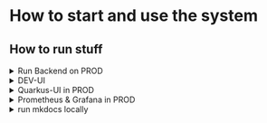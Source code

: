 # How to start and use the system 

## How to run stuff

<details>
<summary>Run Backend on PROD </summary>

- start in the root dir of this project
- run this shell scrip:
  - linix/mac: `sh run.sh`
  - windows: `./run.sh`
- press y/yes to build the entire project:

![build-image](images/deployment/run-sh-1.png)

- after build finish, press number 5 to run all docker-compose files:

![build-docker](images/deployment/run-sh-2.png)

- now we can see the services running

![running-docker](images/deployment/docker-services.png)

- go to browser: `http://localhost/dashboard/`
- insert this credetials:
  - `user`
  - `123`

- here is the dashboard on prod:

![traefik-dashboard](images/deployment/traefik-dashboard.png)



<p align="right">(<a href="#top">back to top</a>)</p>
</details>


<details>
<summary>DEV-UI</summary>

- `http://localhost:8080/q/dev-ui/io.quarkus.quarkus-smallrye-openapi/swagger-ui`
- `http://localhost:8080/q/dev-ui/io.quarkus.quarkus-kafka-client/topics`
- `http://localhost:8080/dashboard/#/`

<p align="right">(<a href="#top">back to top</a>)</p>
</details>

<details>
<summary>Quarkus-UI in PROD</summary>

- http://localhost/dashboard/#/

<p align="right">(<a href="#top">back to top</a>)</p>
</details>

<details>
<summary>Prometheus & Grafana in PROD</summary>

- Traefk-Dashboard: http://localhost/dashboard/
- Prometheus: http://localhost/prometheus
- Grafana: http://localhost/metrics-ui-service/login
- Jaeger-Tracing: http://localhost/tracing/search

<p align="right">(<a href="#top">back to top</a>)</p>
</details>

<details>
<summary>run mkdocs locally</summary>

- `python -m pip install mkdocs`
- `python -m pip install mkdocs-material`
- `python -m mkdocs serve --dev-addr 127.0.0.1:4242`

<p align="right">(<a href="#top">back to top</a>)</p>
</details>


